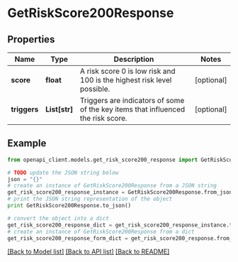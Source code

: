 # GetRiskScore200Response


## Properties
Name | Type | Description | Notes
------------ | ------------- | ------------- | -------------
**score** | **float** | A risk score 0 is low risk and 100 is the highest risk level possible. | [optional] 
**triggers** | **List[str]** | Triggers are indicators of some of the key items that influenced the risk score. | [optional] 

## Example

```python
from openapi_client.models.get_risk_score200_response import GetRiskScore200Response

# TODO update the JSON string below
json = "{}"
# create an instance of GetRiskScore200Response from a JSON string
get_risk_score200_response_instance = GetRiskScore200Response.from_json(json)
# print the JSON string representation of the object
print GetRiskScore200Response.to_json()

# convert the object into a dict
get_risk_score200_response_dict = get_risk_score200_response_instance.to_dict()
# create an instance of GetRiskScore200Response from a dict
get_risk_score200_response_form_dict = get_risk_score200_response.from_dict(get_risk_score200_response_dict)
```
[[Back to Model list]](../README.md#documentation-for-models) [[Back to API list]](../README.md#documentation-for-api-endpoints) [[Back to README]](../README.md)


